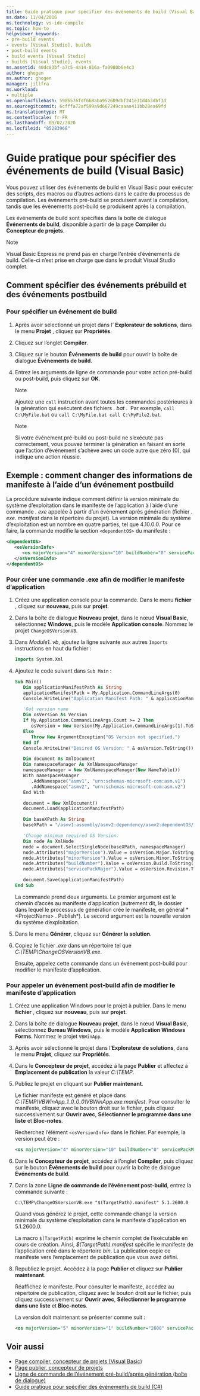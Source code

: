 ```yaml
---
title: Guide pratique pour spécifier des événements de build (Visual Basic)
ms.date: 11/04/2016
ms.technology: vs-ide-compile
ms.topic: how-to
helpviewer_keywords:
- pre-build events
- events [Visual Studio], builds
- post-build events
- build events [Visual Studio]
- builds [Visual Studio], events
ms.assetid: 40dc83bf-a7c5-4a14-816a-fa0980b6e4c3
author: ghogen
ms.author: ghogen
manager: jillfra
ms.workload:
- multiple
ms.openlocfilehash: 5986576fdf668aba952609dbf241e31d4b3dbf3d
ms.sourcegitcommit: 6cfffa72af599a9d667249caaaa411bb28ea69fd
ms.translationtype: MT
ms.contentlocale: fr-FR
ms.lasthandoff: 09/02/2020
ms.locfileid: "85283968"
---
```

# <a name="how-to-specify-build-events-visual-basic"></a>Guide pratique pour spécifier des événements de build (Visual Basic)

Vous pouvez utiliser des événements de build en Visual Basic pour exécuter des scripts, des macros ou d’autres actions dans le cadre du processus de compilation. Les événements pré-build se produisent avant la compilation, tandis que les événements post-build se produisent après la compilation.

Les événements de build sont spécifiés dans la boîte de dialogue **Événements de build**, disponible à partir de la page **Compiler** du **Concepteur de projets**.

> [!NOTE]
> Visual Basic Express ne prend pas en charge l’entrée d’événements de build. Celle-ci n’est prise en charge que dans le produit Visual Studio complet.

## <a name="how-to-specify-pre-build-and-post-build-events"></a>Comment spécifier des événements prébuild et des événements postbuild

### <a name="to-specify-a-build-event"></a>Pour spécifier un événement de build

1. Après avoir sélectionné un projet dans l’ **Explorateur de solutions**, dans le menu **Projet** , cliquez sur **Propriétés**.

2. Cliquez sur l’onglet **Compiler**.

3. Cliquez sur le bouton **Événements de build** pour ouvrir la boîte de dialogue **Événements de build**.

4. Entrez les arguments de ligne de commande pour votre action pré-build ou post-build, puis cliquez sur **OK**.

    > [!NOTE]
    > Ajoutez une `call` instruction avant toutes les commandes postérieures à la génération qui exécutent des fichiers *. bat* .  Par exemple, `call C:\MyFile.bat` ou `call C:\MyFile.bat call C:\MyFile2.bat`.

    > [!NOTE]
    > Si votre événement pré-build ou post-build ne s’exécute pas correctement, vous pouvez terminer la génération en faisant en sorte que l’action d’événement s’achève avec un code autre que zéro (0), qui indique une action réussie.

## <a name="example-how-to-change-manifest-information-using-a-post-build-event"></a>Exemple : comment changer des informations de manifeste à l’aide d’un événement postbuild

La procédure suivante indique comment définir la version minimale du système d’exploitation dans le manifeste de l’application à l’aide d’une commande *. exe* appelée à partir d’un événement après génération (fichier *. exe. manifest* dans le répertoire du projet). La version minimale du système d’exploitation est un nombre en quatre parties, tel que 4.10.0.0. Pour ce faire, la commande modifie la section `<dependentOS>` du manifeste :

```xml
<dependentOS>
   <osVersionInfo>
      <os majorVersion="4" minorVersion="10" buildNumber="0" servicePackMajor="0" />
   </osVersionInfo>
</dependentOS>
```

### <a name="to-create-an-exe-command-to-change-the-application-manifest"></a>Pour créer une commande .exe afin de modifier le manifeste d’application

1. Créez une application console pour la commande. Dans le menu **fichier** , cliquez sur **nouveau**, puis sur **projet**.

2. Dans la boîte de dialogue **Nouveau projet**, dans le nœud **Visual Basic**, sélectionnez **Windows**, puis le modèle **Application console**. Nommez le projet `ChangeOSVersionVB`.

3. Dans *Module1. vb*, ajoutez la ligne suivante aux autres `Imports` instructions en haut du fichier :

   ```vb
   Imports System.Xml
   ```

4. Ajoutez le code suivant dans `Sub Main` :

   ```vb
   Sub Main()
      Dim applicationManifestPath As String
      applicationManifestPath = My.Application.CommandLineArgs(0)
      Console.WriteLine("Application Manifest Path: " & applicationManifestPath.ToString)

      'Get version name
      Dim osVersion As Version
      If My.Application.CommandLineArgs.Count >= 2 Then
         osVersion = New Version(My.Application.CommandLineArgs(1).ToString)
      Else
         Throw New ArgumentException("OS Version not specified.")
      End If
      Console.WriteLine("Desired OS Version: " & osVersion.ToString())

      Dim document As XmlDocument
      Dim namespaceManager As XmlNamespaceManager
      namespaceManager = New XmlNamespaceManager(New NameTable())
      With namespaceManager
         .AddNamespace("asmv1", "urn:schemas-microsoft-com:asm.v1")
         .AddNamespace("asmv2", "urn:schemas-microsoft-com:asm.v2")
      End With

      document = New XmlDocument()
      document.Load(applicationManifestPath)

      Dim baseXPath As String
      baseXPath = "/asmv1:assembly/asmv2:dependency/asmv2:dependentOS/asmv2:osVersionInfo/asmv2:os"

      'Change minimum required OS Version.
      Dim node As XmlNode
      node = document.SelectSingleNode(baseXPath, namespaceManager)
      node.Attributes("majorVersion").Value = osVersion.Major.ToString()
      node.Attributes("minorVersion").Value = osVersion.Minor.ToString()
      node.Attributes("buildNumber").Value = osVersion.Build.ToString()
      node.Attributes("servicePackMajor").Value = osVersion.Revision.ToString()

      document.Save(applicationManifestPath)
   End Sub
   ```

   La commande prend deux arguments. Le premier argument est le chemin d’accès au manifeste d’application (autrement dit, le dossier dans lequel le processus de génération crée le manifeste, en général * \<ProjectName> . Publish*). Le second argument est la nouvelle version du système d’exploitation.

5. Dans le menu **Générer**, cliquez sur **Générer la solution**.

6. Copiez le fichier *.exe* dans un répertoire tel que *C:\TEMP\ChangeOSVersionVB.exe*.

   Ensuite, appelez cette commande dans un événement post-build pour modifier le manifeste d’application.

### <a name="to-invoke-a-post-build-event-to-change-the-application-manifest"></a>Pour appeler un événement post-build afin de modifier le manifeste d’application

1. Créez une application Windows pour le projet à publier. Dans le menu **fichier** , cliquez sur **nouveau**, puis sur **projet**.

2. Dans la boîte de dialogue **Nouveau projet**, dans le nœud **Visual Basic**, sélectionnez **Bureau Windows**, puis le modèle **Application Windows Forms**. Nommez le projet `VBWinApp`.
3. Après avoir sélectionné le projet dans l’**Explorateur de solutions**, dans le menu **Projet**, cliquez sur **Propriétés**.

4. Dans le **Concepteur de projet**, accédez à la page **Publier** et affectez à **Emplacement de publication** la valeur *C:\TEMP*.

5. Publiez le projet en cliquant sur **Publier maintenant**.

     Le fichier manifeste est généré et placé dans *C:\TEMP\VBWinApp_1_0_0_0\VBWinApp.exe.manifest*. Pour consulter le manifeste, cliquez avec le bouton droit sur le fichier, puis cliquez successivement sur **Ouvrir avec**, **Sélectionner le programme dans une liste** et **Bloc-notes**.

     Recherchez l’élément `<osVersionInfo>` dans le fichier. Par exemple, la version peut être :

    ```xml
    <os majorVersion="4" minorVersion="10" buildNumber="0" servicePackMajor="0" />
    ```

6. Dans le **Concepteur de projet**, accédez à l’onglet **Compiler**, puis cliquez sur le bouton **Événements de build** pour ouvrir la boîte de dialogue **Événements de build**.

7. Dans la zone **Ligne de commande de l’événement post-build**, entrez la commande suivante :

     `C:\TEMP\ChangeOSVersionVB.exe "$(TargetPath).manifest" 5.1.2600.0`

     Quand vous générez le projet, cette commande change la version minimale du système d’exploitation dans le manifeste d’application en 5.1.2600.0.

     La macro `$(TargetPath)` exprime le chemin complet de l’exécutable en cours de création. Ainsi, *$(TargetPath).manifest* spécifie le manifeste de l’application créé dans le répertoire *bin*. La publication copie ce manifeste vers l’emplacement de publication que vous avez défini.

8. Republiez le projet. Accédez à la page **Publier** et cliquez sur **Publier maintenant**.

     Réaffichez le manifeste. Pour consulter le manifeste, accédez au répertoire de publication, cliquez avec le bouton droit sur le fichier, puis cliquez successivement sur **Ouvrir avec**, **Sélectionner le programme dans une liste** et **Bloc-notes**.

     La version doit maintenant se présenter comme suit :

    ```xml
    <os majorVersion="5" minorVersion="1" buildNumber="2600" servicePackMajor="0" />
    ```

## <a name="see-also"></a>Voir aussi

- [Page compiler, concepteur de projets (Visual Basic)](../ide/reference/compile-page-project-designer-visual-basic.md)
- [Page publier, concepteur de projets](../ide/reference/publish-page-project-designer.md)
- [Ligne de commande de l’événement pré-build/après génération (boîte de dialogue)](../ide/reference/pre-build-event-post-build-event-command-line-dialog-box.md)
- [Guide pratique pour spécifier des événements de build (C#)](../ide/how-to-specify-build-events-csharp.md)
